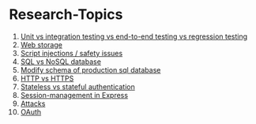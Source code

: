 # Research-Topics

1. [Unit vs integration testing vs end-to-end testing vs regression testing](./testing/unitTesting.md)
2. [Web storage](./web-storage//README.md)
3. [Script injections / safety issues
](https://github.com/CA-G12/curriculum/blob/main/coursebook/week-6/research-afternoon.md)
4.  [SQL vs NoSQL database](https://github.com/CA-G12/Team-4---SQL-vs-NoSQL-database)
5. [Modify schema of production sql database](https://github.com/CA-G12/curriculum/blob/main/coursebook/week-6/research-afternoon.md)
6. [HTTP vs HTTPS](./http-vs-https.md)
7. [Stateless vs stateful authentication](./Stateless%20vs%20stateful%20authentication//README.md)
8. [Session-management in Express](./session-mangment.md)
9. [Attacks](./Attacks.md)
10. [OAuth](./OAuth.md)
